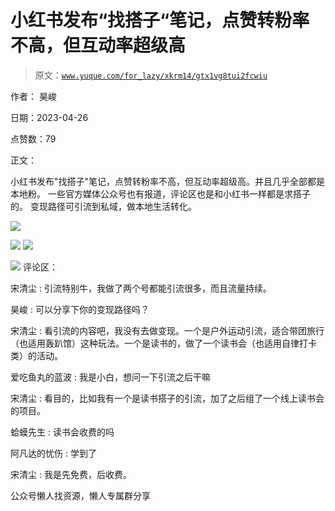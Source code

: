 # 小红书发布“找搭子“笔记，点赞转粉率不高，但互动率超级高

> 原文：[`www.yuque.com/for_lazy/xkrm14/gtx1vg8tui2fcwiu`](https://www.yuque.com/for_lazy/xkrm14/gtx1vg8tui2fcwiu)



作者： 昊峻



日期：2023-04-26



点赞数：79

<ne-hole id="u403039e3" data-lake-id="u403039e3">

正文：



小红书发布"找搭子"笔记，点赞转粉率不高，但互动率超级高。并且几乎全部都是本地粉。 一些官方媒体公众号也有报道，评论区也是和小红书一样都是求搭子的。 变现路径可引流到私域，做本地生活转化。



![](img/65f8fd709a6bc11a906116140d171708.png)



![](img/98929710f3a07f474f20be151e64ce0d.png)  <ne-p id="u870bc322" data-lake-id="u870bc322">![](img/24b40a9040eece3dcab9d235526f58e2.png)



![](img/ab8d3ae5d37b165629e77ec90cd7a564.png)  <ne-hole id="u3f967e76" data-lake-id="u3f967e76"><ne-p id="u5368f2bd" data-lake-id="u5368f2bd">评论区：



宋清尘 : 引流特别牛，我做了两个号都能引流很多，而且流量持续。



昊峻 : 可以分享下你的变现路径吗？



宋清尘 : 看引流的内容吧，我没有去做变现。一个是户外运动引流，适合带团旅行（也适用轰趴馆）这种玩法。一个是读书的，做了一个读书会（也适用自律打卡类）的活动。



爱吃鱼丸的蓝波 : 我是小白，想问一下引流之后干嘛



宋清尘 : 看目的，比如我有一个是读书搭子的引流，加了之后组了一个线上读书会的项目。



蛤蟆先生 : 读书会收费的吗



阿凡达的忧伤 : 学到了



宋清尘 : 我是先免费，后收费。

<ne-hole id="u99921bbf" data-lake-id="u99921bbf">

公众号懒人找资源，懒人专属群分享

</ne-hole></ne-hole></ne-p></ne-p></ne-hole>